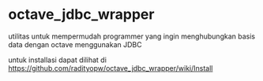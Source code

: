 # octave_jdbc_wrapper

utilitas untuk mempermudah programmer yang ingin menghubungkan basis data dengan octave menggunakan JDBC

untuk installasi dapat dilihat di https://github.com/radityopw/octave_jdbc_wrapper/wiki/Install
